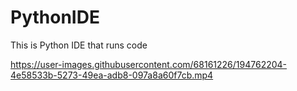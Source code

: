 # PythonIDE
This is Python IDE that runs code




https://user-images.githubusercontent.com/68161226/194762204-4e58533b-5273-49ea-adb8-097a8a60f7cb.mp4

